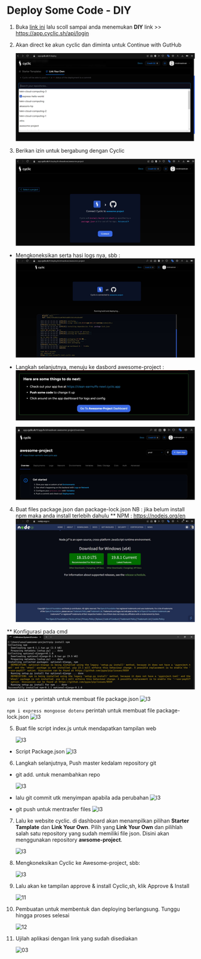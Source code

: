 # Deploy Some Code - DIY

1. Buka [link ini](https://docs.cyclic.sh/) lalu scoll sampai anda menemukan **DIY** link >> https://app.cyclic.sh/api/login

2. Akan direct ke akun cyclic dan diminta untuk Continue with GutHub

    ![l3](l3/1.jpg)
    
3. Berikan izin untuk bergabung dengan Cyclic

    ![l3](l3/2.jpg)
    
- Mengkoneksikan serta hasi logs nya, sbb : 
    ![l3](l3/3.jpg)
    
- Langkah selanjutnya, menuju ke dasbord awesome-project : 
    ![l3](l3/4.jpg)
    
    ![l3](l3/5.jpg)
    
4. Buat files package.json dan package-lock.json 
NB : jika belum install npm maka anda install terlebih dahulu 
** NPM : https://nodejs.org/en
    ![l3](l3/npm.jpg)

** Konfigurasi pada cmd
    ![l3](l3/cmd.jpg)

```npm init y``` perintah untuk membuat file package.json
![l3](l3/8.jpg)


 ```npm i express mongoose dotenv``` perintah untuk membuat file package-lock.json
![l3](l3/9.jpg)
        
        
5. Buat file script index.js untuk mendapatkan tampilan web 

   ![l3](l3/10.jpg)
     
- Script Package.json
    ![l3](l3/11.jpg)
    
    
6. Langkah selanjutnya, Push master kedalam repository git

- git add. untuk menambahkan repo

   ![l3](l3/12.jpg)
   
   
- lalu git commit utk menyimpan apabila ada perubahan
   ![l3](l3/13.jpg)

- git push untuk mentrasfer files
   ![l3](l3/14.jpg)
   
7. Lalu ke website cyclic. di dashboard akan menampilkan pilihan **Starter Tamplate** dan **Link Your Own**. Pilih yang **Link Your Own** dan pilihlah salah satu repository yang sudah memiliki file json. Disini akan menggunakan repository **awsome-project**.

    ![l3](l3/15.jpg)    

    
8.  Mengkoneksikan Cyclic ke Awesome-project, sbb:

    ![l3](l3/16.jpg)    
  
10. Lalu akan ke tampilan approve & install Cyclic,sh, klik Approve & Install

    ![11](f3/9.png)
    
 11. Pembuatan untuk membentuk dan deploying berlangsung. Tunggu hingga proses selesai

     ![12](f3/10.1.png)
     
 12. Ujilah aplikasi dengan link yang sudah disediakan

      ![03](f3/15.png)

